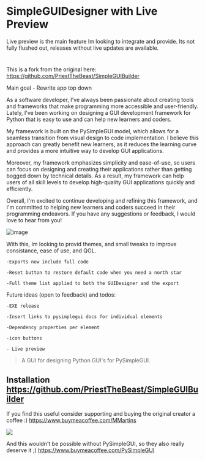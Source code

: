 # SimpleGUIDesigner with Live Preview

Live preview is the main feature Im looking to integrate and provide. Its not fully flushed out, releases without live updates are available. 
#
This is a fork from the original here: https://github.com/PriestTheBeast/SimpleGUIBuilder

Main goal - Rewrite app top down

As a software developer, I've always been passionate about creating tools and frameworks that make programming more accessible and user-friendly. Lately, I've been working on designing a GUI development framework for Python that is easy to use and can help new learners and coders.

My framework is built on the PySimpleGUI model, which allows for a seamless transition from visual design to code implementation. I believe this approach can greatly benefit new learners, as it reduces the learning curve and provides a more intuitive way to develop GUI applications.

Moreover, my framework emphasizes simplicity and ease-of-use, so users can focus on designing and creating their applications rather than getting bogged down by technical details. As a result, my framework can help users of all skill levels to develop high-quality GUI applications quickly and efficiently.

Overall, I'm excited to continue developing and refining this framework, and I'm committed to helping new learners and coders succeed in their programming endeavors. If you have any suggestions or feedback, I would love to hear from you!



 ![image](https://user-images.githubusercontent.com/98753696/226136055-aa557d0b-31c2-4e8e-b9c5-82ee4e6c7cc5.png)



With this, Im looking to provid themes, and small tweaks to improve consistance, ease of use, and QOL. 

    -Exports now include full code

    -Reset button to restore default code when you need a north star

    -Full theme list applied to both the GUIDesigner and the export

Future ideas (open to feedback) and todos:

    -EXE release

    -Insert links to pysimplegui docs for individual elements

    -Dependency properties per element
     
    -icon buttons 
    
    - Live preview
     


> A GUI for designing Python GUI's for PySimpleGUI.

## Installation https://github.com/PriestTheBeast/SimpleGUIBuilder

If you find this useful consider supporting and buying the original creator a coffee :) https://www.buymeacoffee.com/MMartins

<a href="https://www.buymeacoffee.com/MMartins"><img src="https://img.buymeacoffee.com/button-api/?text=Buy me a coffee&emoji=&slug=MMartins&button_colour=5F7FFF&font_colour=ffffff&font_family=Lato&outline_colour=000000&coffee_colour=FFFFFF"></a>

And this wouldn't be possible without PySimpleGUI, so they also really deserve it ;) https://www.buymeacoffee.com/PySimpleGUI 
